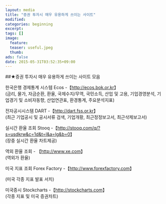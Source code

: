 ```yaml
---
layout: media
title: "증권 투자시 매우 유용하게 쓰이는 사이트"
modified:
categories: beginning
excerpt:
tags: []
image:
  feature: 
  teaser: useful.jpeg
  thumb:
ads: false
date: 2015-05-31T03:52:35+09:00
---
```



##★증권 투자시 매우 유용하게 쓰이는 사이트 모음




한국은행 경제통계 시스템 Ecos -【<http://ecos.bok.or.kr>】  
(금리, 물가, 자금순환, 환율, 국제수지/무역, 국민소득, 산업 및 고용, 기업경영분석, 기업경기 및 소비자동향, 산업연관표, 환경통계, 주요분석지표)
 

전자공시시스템 DART -【<http://dart.fss.or.kr>】  
(최근 기업공시 및 공시서류 검색, 기업개황, 최근정정보고서, 최근삭제보고서)


실시간 환율 조회 Stooq -【<http://stooq.com/q/?s=usdkrw&c=1d&t=l&a=lg&b=0>】  
(장중 실시간 환율 차트제공)


역외 환율 조회 - 【<http://www.xe.com>】  
(역외가 환율)

미국 지표 조회 Forex Factory -【<http://www.forexfactory.com>】  

(미국 각종 지표 발표 서치)

미국증시 Stockcharts -【<http://stockcharts.com>】  
(각종 지표 및 미국 증권차트)

